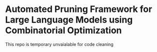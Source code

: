 # Automated Pruning Framework for Large Language Models using Combinatorial Optimization
This repo is temporary unvaialable for code cleaning